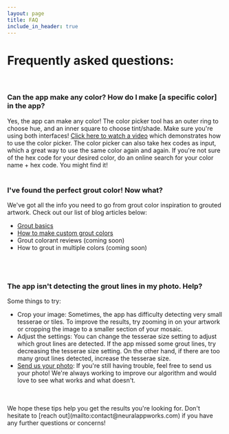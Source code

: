 ```yaml
---
layout: page
title: FAQ
include_in_header: true
---
```


# Frequently asked questions: 
<br>

### Can the app make any color? How do I make [a specific color] in the app? 
Yes, the app can make any color! The color picker tool has an outer ring to choose hue, and an inner square to choose tint/shade. Make sure you're using both interfaces! [Click here to watch a video](https://www.instagram.com/reel/CpGpqgwJn7K/) which demonstrates how to use the color picker. The color picker can also take hex codes as input, which a great way to use the same color again and again. If you're not sure of the hex code for your desired color, do an online search for your color name + hex code. You might find it! 
<br>
<br>

### I've found the perfect grout color! Now what? 
We've got all the info you need to go from grout color inspiration to grouted artwork. Check out our list of blog articles below: 

* [Grout basics](https://groutr.app/grout/)
* [How to make custom grout colors](https://groutr.app/color/)
* Grout colorant reviews (coming soon)
* How to grout in multiple colors (coming soon)
<br>
<br>

### The app isn't detecting the grout lines in my photo. Help?
Some things to try: 
* Crop your image: Sometimes, the app has difficulty detecting very small tesserae or tiles. To improve the results, try zooming in on your artwork or cropping the image to a smaller section of your mosaic. 
* Adjust the settings: You can change the tesserae size setting to adjust which grout lines are detected. If the app missed some grout lines, try decreasing the tesserae size setting. On the other hand, if there are too many grout lines detected, increase the tesserae size. 
* [Send us your photo](mailto:contact@neuralappworks.com): If you're still having trouble, feel free to send us your photo! We're always working to improve our algorithm and would love to see what works and what doesn't.
<br>
<br>
We hope these tips help you get the results you're looking for. Don't hesitate to [reach out](mailto:contact@neuralappworks.com) if you have any further questions or concerns!

<br><br>